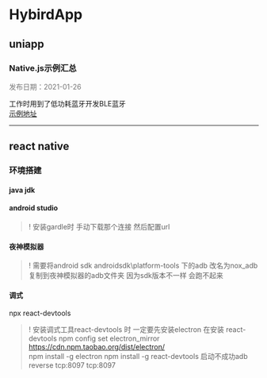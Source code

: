 # HybirdApp
## uniapp
### Native.js示例汇总
<p align="left" style="color:#777777;">发布日期：2021-01-26</p>

工作时用到了低功耗蓝牙开发BLE蓝牙  
[示例地址](https://ask.dcloud.net.cn/article/114)


* * *

## react native
### 环境搭建
#### java jdk
#### android studio
>! 安装gardle时  手动下载那个连接  然后配置url

#### 夜神模拟器
>! 需要将android sdk androidsdk\platform-tools 下的adb 改名为nox_adb复制到夜神模拟器的adb文件夹 因为sdk版本不一样 会跑不起来

#### 调式
npx react-devtools
>! 安装调式工具react-devtools 时 一定要先安装electron 在安装 react-devtools
npm config set electron_mirror https://cdn.npm.taobao.org/dist/electron/  
npm install -g electron
npm install -g react-devtools
启动不成功adb reverse tcp:8097 tcp:8097